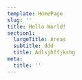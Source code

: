 ```yaml
---
template: HomePage
slug: ''
title: Hello World!
section1:
  largeTitle: Areas
  subtitle: ddd
  title: Adlsjhffjkshg
meta:
  title: ''
---
```

